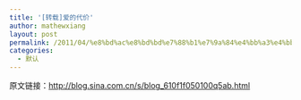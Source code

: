 ```yaml
---
title: '[转载]爱的代价'
author: mathewxiang
layout: post
permalink: /2011/04/%e8%bd%ac%e8%bd%bd%e7%88%b1%e7%9a%84%e4%bb%a3%e4%bb%b7/
categories:
  - 默认
---
```

原文链接：http://blog.sina.com.cn/s/blog_610f1f050100q5ab.html